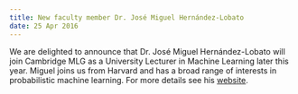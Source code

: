```yaml
---
title: New faculty member Dr. José Miguel Hernández-Lobato
date: 25 Apr 2016
---
```



We are delighted to announce that Dr. José Miguel Hernández-Lobato will join Cambridge MLG as a University Lecturer in Machine Learning later this year. Miguel joins us from Harvard and has a broad range of interests in probabilistic machine learning. For more details see his [website](https://jmhl.org/).